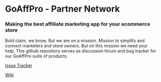 # GoAffPro - Partner Network
### Making the best affiliate marketing app for your ecommerce store

Bold claim, we know. But we are on a mission. Mission to simplify and connect marketers and store owners. But on this mission we need your help. This github repository serves as discussion forum and bug tracker for our GoAffPro suite of products. 

[Issue Tracker](https://github.com/anujtenani/goaffpro/issues)

[Wiki](https://github.com/anujtenani/goaffpro/wiki)
